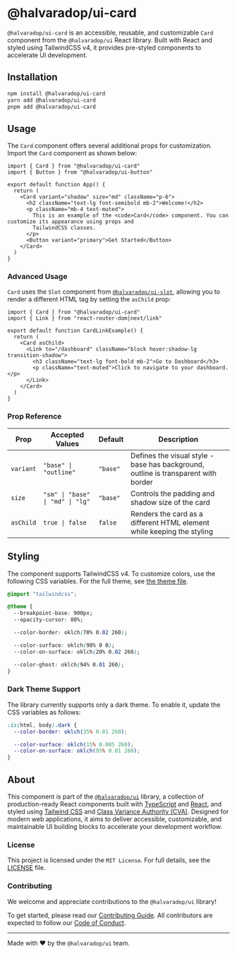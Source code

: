 # @halvaradop/ui-card

`@halvaradop/ui-card` is an accessible, reusable, and customizable `Card` component from the `@halvaradop/ui` React library. Built with React and styled using TailwindCSS v4, it provides pre-styled components to accelerate UI development.

## Installation

```bash
npm install @halvaradop/ui-card
yarn add @halvaradop/ui-card
pnpm add @halvaradop/ui-card
```

## Usage

The `Card` component offers several additional props for customization. Import the `Card` component as shown below:

```tsx
import { Card } from "@halvaradop/ui-card"
import { Button } from "@halvaradop/ui-button"

export default function App() {
  return (
    <Card variant="shadow" size="md" className="p-6">
      <h2 className="text-lg font-semibold mb-2">Welcome!</h2>
      <p className="mb-4 text-muted">
        This is an example of the <code>Card</code> component. You can customize its appearance using props and
        TailwindCSS classes.
      </p>
      <Button variant="primary">Get Started</Button>
    </Card>
  )
}
```

### Advanced Usage

`Card` uses the `Slot` component from [`@halvaradop/ui-slot`](https://github.com/halvaradop/ui/blob/master/packages/ui-slot/src/index.ts), allowing you to render a different HTML tag by setting the `asChild` prop:

```tsx
import { Card } from "@halvaradop/ui-card"
import { Link } from "react-router-dom|next/link"

export default function CardLinkExample() {
  return (
    <Card asChild>
      <Link to="/dashboard" className="block hover:shadow-lg transition-shadow">
        <h3 className="text-lg font-bold mb-2">Go to Dashboard</h3>
        <p className="text-muted">Click to navigate to your dashboard.</p>
      </Link>
    </Card>
  )
}
```

### Prop Reference

| Prop      | Accepted Values                  | Default  | Description                                                                        |
| --------- | -------------------------------- | -------- | ---------------------------------------------------------------------------------- |
| `variant` | `"base" \| "outline"`            | `"base"` | Defines the visual style - base has background, outline is transparent with border |
| `size`    | `"sm" \| "base" \| "md" \| "lg"` | `"base"` | Controls the padding and shadow size of the card                                   |
| `asChild` | `true \| false`                  | `false`  | Renders the card as a different HTML element while keeping the styling             |

## Styling

The component supports TailwindCSS v4. To customize colors, use the following CSS variables. For the full theme, see [the theme file](https://github.com/halvaradop/ui/blob/master/tailwind.css).

```css
@import "tailwindcss";

@theme {
  --breakpoint-base: 900px;
  --opacity-cursor: 80%;

  --color-border: oklch(70% 0.02 260);

  --color-surface: oklch(98% 0 0);
  --color-on-surface: oklch(20% 0.02 260);

  --color-ghost: oklch(94% 0.01 260);
}
```

### Dark Theme Support

The library currently supports only a dark theme. To enable it, update the CSS variables as follows:

```css
:is(html, body).dark {
  --color-border: oklch(35% 0.01 260);

  --color-surface: oklch(15% 0.005 260);
  --color-on-surface: oklch(95% 0.01 260);
}
```

## About

This component is part of the [`@halvaradop/ui`](https://github.com/halvaradop/ui) library, a collection of production-ready React components built with [TypeScript](https://www.typescriptlang.org/) and [React](https://react.dev/), and styled using [Tailwind CSS](https://tailwindcss.com/) and [Class Variance Authority (CVA)](https://cva.style/). Designed for modern web applications, it aims to deliver accessible, customizable, and maintainable UI building blocks to accelerate your development workflow.

### License

This project is licensed under the `MIT License`. For full details, see the [LICENSE](https://github.com/halvaradop/ui/blob/master/LICENSE) file.

### Contributing

We welcome and appreciate contributions to the `@halvaradop/ui` library!

To get started, please read our [Contributing Guide](https://github.com/halvaradop/ui/blob/master/docs/CONTRIBUTING.md). All contributors are expected to follow our [Code of Conduct](https://github.com/halvaradop/.github/blob/master/.github/CODE_OF_CONDUCT.md).

---

Made with ❤️ by the `@halvaradop/ui` team.
